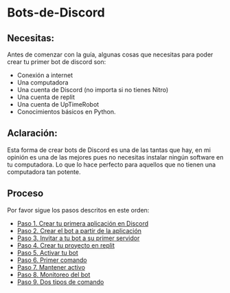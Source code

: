 # Bots-de-Discord


## Necesitas:

Antes de comenzar con la guía, algunas cosas que necesitas para poder crear tu primer bot de discord son:

- Conexión a internet
- Una computadora
- Una cuenta de Discord (no importa si no tienes Nitro)
- Una cuenta de replit
- Una cuenta de UpTimeRobot
- Conocimientos básicos en Python.


## Aclaración:

Esta forma de crear bots de Discord es una de las tantas que hay, en mi opinión es una de las mejores pues no necesitas instalar ningún software en tu computadora. Lo que lo hace perfecto para aquellos que no tienen una computadora tan potente.


## Proceso

Por favor sigue los pasos descritos en este orden:

- [Paso 1. Crear tu primera aplicación en Discord](https://github.com/VictorFloresJuarez/Bots-de-Discord/blob/main/Documentaci%C3%B3n/Crear%20primera%20app.md)
- [Paso 2. Crear el bot a partir de la aplicación](https://github.com/VictorFloresJuarez/Bots-de-Discord/blob/main/Documentaci%C3%B3n/Crear%20bot%20a%20partir%20de%20la%20app.md)
- [Paso 3. Invitar a tu bot a su primer servidor](https://github.com/VictorFloresJuarez/Bots-de-Discord/blob/main/Documentaci%C3%B3n/Invitar%20bot%20al%20primer%20servidor.md)
- [Paso 4. Crear tu proyecto en replit](https://github.com/VictorFloresJuarez/Bots-de-Discord/blob/main/Documentaci%C3%B3n/Crear%20proyecto%20en%20replit.md)
- [Paso 5. Activar tu bot](https://github.com/VictorFloresJuarez/Bots-de-Discord/blob/main/Documentaci%C3%B3n/Activar%20bot.md)
- [Paso 6. Primer comando](https://github.com/VictorFloresJuarez/Bots-de-Discord/blob/main/Documentaci%C3%B3n/Primer%20comando.md)
- [Paso 7. Mantener activo](https://github.com/VictorFloresJuarez/Bots-de-Discord/blob/main/Documentaci%C3%B3n/Mantener%20activo.md)
- [Paso 8. Monitoreo del bot](https://github.com/VictorFloresJuarez/Bots-de-Discord/blob/main/Documentaci%C3%B3n/Monitorizaci%C3%B3n.md)
- [Paso 9. Dos tipos de comando]()
